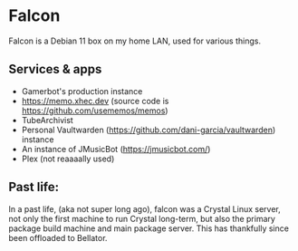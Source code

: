 # Falcon
Falcon is a Debian 11 box on my home LAN, used for various things.

## Services & apps
* Gamerbot's production instance
* https://memo.xhec.dev (source code is https://github.com/usememos/memos)
* TubeArchivist
* Personal Vaultwarden (https://github.com/dani-garcia/vaultwarden) instance
* An instance of JMusicBot (https://jmusicbot.com/)
* Plex (not reaaaally used)

## Past life:
In a past life, (aka not super long ago), falcon was a Crystal Linux server, not only the first machine to run Crystal long-term, but also the primary package build machine and main package server. This has thankfully since been offloaded to Bellator.
